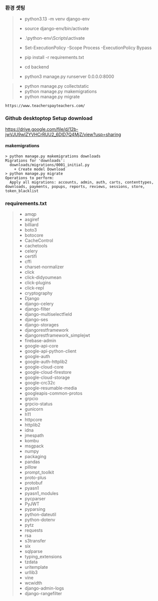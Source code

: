 
### 환경 셋팅 

>  - python3.13 -m venv django-env
>  - source django-env/bin/activate
>  - .\python-env\Scripts\activate
>  - Set-ExecutionPolicy -Scope Process -ExecutionPolicy Bypass
>  - pip install -r requirements.txt
>
>  - cd backend
>  - python3 manage.py runserver 0.0.0.0:8000 

>  - python manage.py collectstatic
>  - python manage.py makemigrations 
>  - python manage.py migrate   

```
https://www.teacherspayteachers.com/
```

### Github desktoptop Setup download 
https://drive.google.com/file/d/12b-jwVJU9wIZYVHCrRUU2_6DlD7Q4MjZ/view?usp=sharing


#### makemigrations
```
> python manage.py makemigrations downloads
Migrations for 'downloads':
  downloads/migrations/0001_initial.py
    + Create model Download
> python manage.py migrate   
Operations to perform:
  Apply all migrations: accounts, admin, auth, carts, contenttypes, downloads, payments, popups, reports, reviews, sessions, store, token_blacklist
```

### requirements.txt 

> - amqp
> - asgiref
> - billiard
> - boto3
> - botocore
> - CacheControl
> - cachetools
> - celery
> - certifi
> - cffi
> - charset-normalizer
> - click
> - click-didyoumean
> - click-plugins
> - click-repl
> - cryptography
> - Django
> - django-celery
> - django-filter
> - django-multiselectfield
> - django-ses
> - django-storages
> - djangorestframework
> - djangorestframework_simplejwt
> - firebase-admin
> - google-api-core
> - google-api-python-client
> - google-auth
> - google-auth-httplib2
> - google-cloud-core
> - google-cloud-firestore
> - google-cloud-storage
> - google-crc32c
> - google-resumable-media
> - googleapis-common-protos
> - grpcio
> - grpcio-status
> - gunicorn
> - h11
> - httpcore
> - httplib2
> - idna
> - jmespath
> - kombu
> - msgpack
> - numpy
> - packaging
> - pandas
> - pillow
> - prompt_toolkit
> - proto-plus
> - protobuf
> - pyasn1
> - pyasn1_modules
> - pycparser
> - PyJWT
> - pyparsing
> - python-dateutil
> - python-dotenv
> - pytz
> - requests
> - rsa
> - s3transfer
> - six
> - sqlparse
> - typing_extensions
> - tzdata
> - uritemplate
> - urllib3
> - vine
> - wcwidth
> - django-admin-logs
> - django-rangefilter

